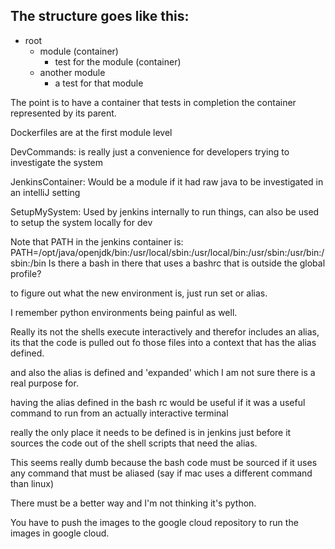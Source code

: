 The structure goes like this:
-
- root
    - module (container)
        - test for the module (container)
    - another module
        - a test for that module
    
The point is to have a container that tests in completion the container represented by its parent.

Dockerfiles are at the first module level

DevCommands: is really just a convenience for developers trying to investigate the system

JenkinsContainer: Would be a module if it had raw java to be investigated in an intelliJ setting

SetupMySystem: Used by jenkins internally to run things, can also be used to setup the system locally for dev

Note that PATH in the jenkins container is: PATH=/opt/java/openjdk/bin:/usr/local/sbin:/usr/local/bin:/usr/sbin:/usr/bin:/sbin:/bin
Is there a bash in there that uses a bashrc that is outside the global profile?

to figure out what the new environment is, just run set or alias.

I remember python environments being painful as well.

Really its not the shells execute interactively and therefor includes an alias, 
its that the code is pulled out fo those files into a context that has the alias defined.

and also the alias is defined and 'expanded' which I am not sure there is a real purpose for.

having the alias defined in the bash rc would be useful if it was a useful 
command to run from an actually interactive terminal

really the only place it needs to be defined is in jenkins just before it sources 
the code out of the shell scripts that need the alias.

This seems really dumb because the bash code must be sourced if it uses any command that must be aliased
(say if mac uses a different command than linux)

There must be a better way and I'm not thinking it's python.

You have to push the images to the google cloud repository to run the images in google cloud.